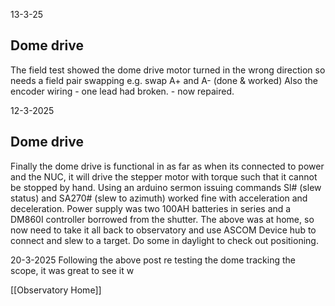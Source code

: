 
13-3-25
## Dome drive
The field test showed the dome drive motor turned in the wrong direction so needs a field pair swapping e.g. swap A+ and A- (done & worked)
Also the encoder wiring - one lead had broken. - now repaired.

12-3-2025
## Dome drive
Finally the dome drive is functional in as far as when its connected to power and the NUC, it will drive the stepper motor with torque such that it cannot be stopped by hand. Using an arduino sermon issuing commands Sl# (slew status) and SA270# (slew to azimuth) worked fine with acceleration and deceleration. Power supply was two 100AH batteries in series and a DM860I controller borrowed from the shutter. The above was at home, so now need to take it all back to observatory and use ASCOM Device hub to connect and slew to a target. Do some in daylight to check out positioning.

20-3-2025
Following the above post re testing the dome tracking the scope, it was great to see it w



[[Observatory Home]]
